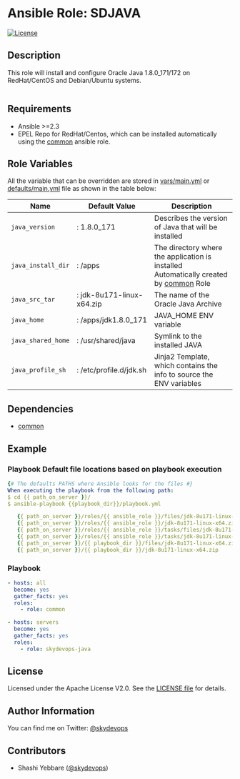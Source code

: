 # Ansible Role: SDJAVA

[![License](https://img.shields.io/badge/License-Apache%202.0-brightgreen.svg)](https://opensource.org/licenses/Apache-2.0)

## Description

This role will install and configure Oracle Java 1.8.0_171/172 on RedHat/CentOS and Debian/Ubuntu systems. 

```Note: Need to manually switch the version. [In future release thsi will be just a change of variable]
```

## Requirements
- Ansible >=2.3
- EPEL Repo for RedHat/Centos, which can be installed automatically using the [common](https://github.com/5KYDEV0P5/common) ansible role.


## Role Variables
All the variable that can be overridden are stored in [vars/main.yml](vars/main.yml) or [defaults/main.yml](defaults/main.yml) file as shown in the table below:

| Name           | Default Value | Description                        |
| -------------- | ------------- | -----------------------------------|
| `java_version` | : 1.8.0_171 | Describes the version of Java that will be installed |
| `java_install_dir` | : /apps | The directory where the application is installed<br> Automatically created by [common](https://github.com/5KYDEV0P5/common) Role |
| `java_src_tar` | : jdk-8u171-linux-x64.zip | The name of the Oracle Java Archive |
| `java_home` | : /apps/jdk1.8.0_171 | JAVA_HOME ENV variable |
| `java_shared_home` | : /usr/shared/java | Symlink to the installed JAVA |
| `java_profile_sh` | : /etc/profile.d/jdk.sh | Jinja2 Template, which contains the info to source the ENV variables |



## Dependencies
- [common](https://github.com/5KYDEV0P5/common)

## Example

### Playbook Default file locations based on playbook execution 

```yaml
{# The defaults PATHS where Ansible looks for the files #}
When executing the playbook from the following path:
$ cd {{ path_on_server }}/
$ ansible-playbook {{playbook_dir}}/playbook.yml

   {{ path_on_server }}/roles/{{ ansible_role }}/files/jdk-8u171-linux-x64.zip   
   {{ path_on_server }}/roles/{{ ansible_role }}/jdk-8u171-linux-x64.zip   
   {{ path_on_server }}/roles/{{ ansible_role }}/tasks/files/jdk-8u171-linux-x64.zip   
   {{ path_on_server }}/roles/{{ ansible_role }}/tasks/jdk-8u171-linux-x64.zip   
   {{ path_on_server }}/{{ playbook_dir }}/files/jdk-8u171-linux-x64.zip   
   {{ path_on_server }}/{{ playbook_dir }}/jdk-8u171-linux-x64.zip
```

### Playbook


```yaml
- hosts: all
  become: yes
  gather_facts: yes
  roles:
    - role: common

- hosts: servers
  become: yes
  gather_facts: yes
  roles:
    - role: skydevops-java
```

License
-------

Licensed under the Apache License V2.0. See the [LICENSE file](LICENSE) for details.

## Author Information

You can find me on Twitter: [@skydevops](https://twitter.com/skydevops)

## Contributors

- Shashi Yebbare ([@skydevops](https://twitter.com/skydevops))